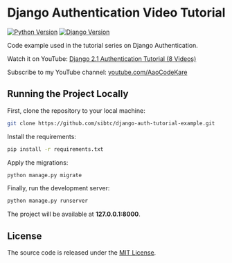 # Django Authentication Video Tutorial

[![Python Version](https://img.shields.io/badge/python-3.7-brightgreen.svg)](https://python.org)
[![Django Version](https://img.shields.io/badge/django-2.1-brightgreen.svg)](https://djangoproject.com)

Code example used in the tutorial series on Django Authentication.

Watch it on YouTube: [Django 2.1 Authentication Tutorial (8 Videos)](https://www.youtube.com/watch?v=60GTvKCuam8&list=PLLxk3TkuAYnryu1lEcFaBr358IynT7l7H)

Subscribe to my YouTube channel: [youtube.com/AaoCodeKare](https://www.youtube.com/c/AaoCodeKare)

## Running the Project Locally

First, clone the repository to your local machine:

```bash
git clone https://github.com/sibtc/django-auth-tutorial-example.git
```

Install the requirements:

```bash
pip install -r requirements.txt
```

Apply the migrations:

```bash
python manage.py migrate
```

Finally, run the development server:

```bash
python manage.py runserver
```

The project will be available at **127.0.0.1:8000**.


## License

The source code is released under the [MIT License](https://github.com/sibtc/django-auth-tutorial-example/blob/master/LICENSE).
